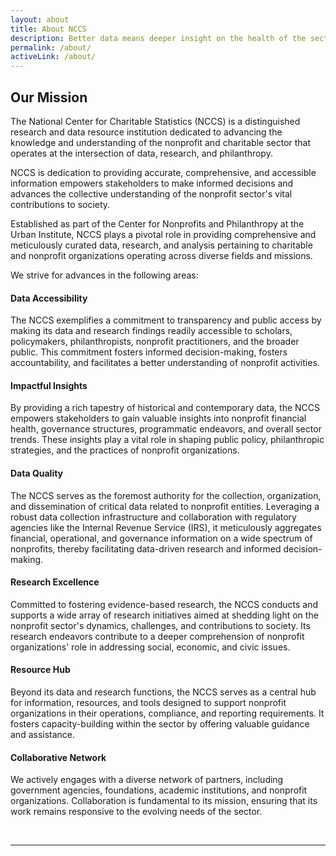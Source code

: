 ```yaml
---
layout: about
title: About NCCS
description: Better data means deeper insight on the health of the sector and more opportunities to advance evidence-based philanthopy.
permalink: /about/
activeLink: /about/
---
```



## Our Mission 

The National Center for Charitable Statistics (NCCS) is a distinguished research and data resource institution dedicated to advancing the knowledge and understanding of the nonprofit and charitable sector that operates at the intersection of data, research, and philanthropy. 

NCCS is dedication to providing accurate, comprehensive, and accessible information empowers stakeholders to make informed decisions and advances the collective understanding of the nonprofit sector's vital contributions to society.

Established as part of the Center for Nonprofits and Philanthropy at the Urban Institute, NCCS plays a pivotal role in providing comprehensive and meticulously curated data, research, and analysis pertaining to charitable and nonprofit organizations operating across diverse fields and missions. 

We strive for advances in the following areas: 

#### Data Accessibility 

The NCCS exemplifies a commitment to transparency and public access by making its data and research findings readily accessible to scholars, policymakers, philanthropists, nonprofit practitioners, and the broader public. This commitment fosters informed decision-making, fosters accountability, and facilitates a better understanding of nonprofit activities.

#### Impactful Insights 

By providing a rich tapestry of historical and contemporary data, the NCCS empowers stakeholders to gain valuable insights into nonprofit financial health, governance structures, programmatic endeavors, and overall sector trends. These insights play a vital role in shaping public policy, philanthropic strategies, and the practices of nonprofit organizations.

#### Data Quality 

The NCCS serves as the foremost authority for the collection, organization, and dissemination of critical data related to nonprofit entities. Leveraging a robust data collection infrastructure and collaboration with regulatory agencies like the Internal Revenue Service (IRS), it meticulously aggregates financial, operational, and governance information on a wide spectrum of nonprofits, thereby facilitating data-driven research and informed decision-making.

#### Research Excellence 

Committed to fostering evidence-based research, the NCCS conducts and supports a wide array of research initiatives aimed at shedding light on the nonprofit sector's dynamics, challenges, and contributions to society. Its research endeavors contribute to a deeper comprehension of nonprofit organizations' role in addressing social, economic, and civic issues.

#### Resource Hub

Beyond its data and research functions, the NCCS serves as a central hub for information, resources, and tools designed to support nonprofit organizations in their operations, compliance, and reporting requirements. It fosters capacity-building within the sector by offering valuable guidance and assistance.

#### Collaborative Network

We actively engages with a diverse network of partners, including government agencies, foundations, academic institutions, and nonprofit organizations. Collaboration is fundamental to its mission, ensuring that its work remains responsive to the evolving needs of the sector.

<br>
<hr>
<br>




